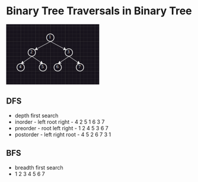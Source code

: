 # Binary Tree Traversals in Binary Tree

![tree traversals](./tree-traversals.png)

## DFS

- depth first search
- inorder - left root right - 4 2 5 1 6 3 7
- preorder - root left right - 1 2 4 5 3 6 7
- postorder - left right root - 4 5 2 6 7 3 1

## BFS

- breadth first search
- 1 2 3 4 5 6 7
